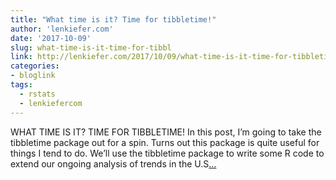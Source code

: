 ```yaml
---
title: "What time is it? Time for tibbletime!"
author: 'lenkiefer.com'
date: '2017-10-09'
slug: what-time-is-it-time-for-tibbl
link: http://lenkiefer.com/2017/10/09/what-time-is-it-time-for-tibbletime/
categories:
- bloglink
tags:
  - rstats
  - lenkiefercom
---
```


WHAT TIME IS IT? TIME FOR TIBBLETIME! In this post, I’m going to take the tibbletime package out for a spin. Turns out this package is quite useful for things I tend to do. We’ll use the tibbletime package to write some R code to extend our ongoing analysis of trends in the U.S[... <i class="fas fa-external-link-alt"></i>](http://lenkiefer.com/2017/10/09/what-time-is-it-time-for-tibbletime/)

